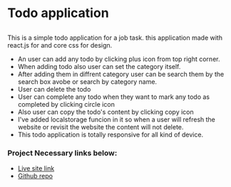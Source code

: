 # Todo application

##

This is a simple todo application for a job task. this application made with react.js for and core css for design.

- An user can add any todo by clicking plus icon from top right corner.
- When adding todo also user can set the category itself.
- After adding them in diffrent category user can be search them by the search box avobe or search by category name.
- User can delete the todo
- User can complete any todo when they want to mark any todo as completed by clicking circle icon
- Also user can copy the todo's content by clicking copy icon
- I've added localstorage funcion in it so when a user will refresh the website or revisit the website the content will not delete.
- This todo application is totally responsive for all kind of device.

### Project Necessary links below:

- [Live site link](https://todo-two-khaki.vercel.app/)
- [Github repo](https://github.com/rakib53/todo)
